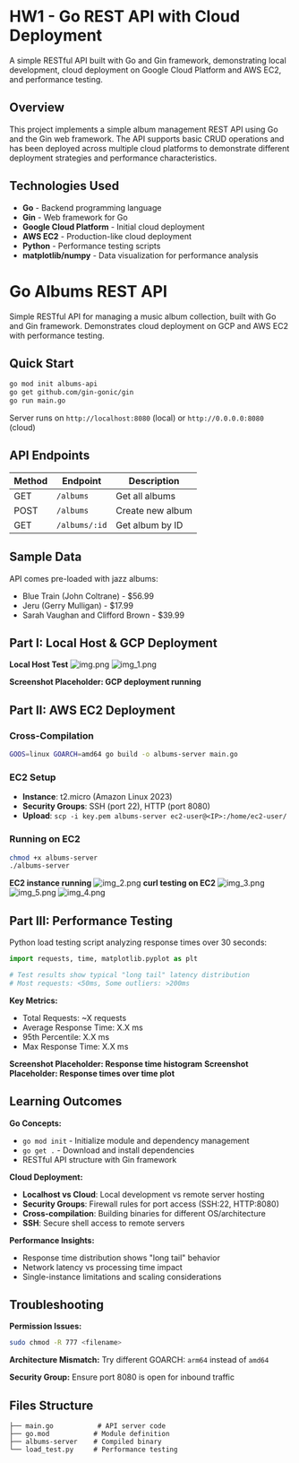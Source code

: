 # HW1 - Go REST API with Cloud Deployment

A simple RESTful API built with Go and Gin framework, demonstrating local development, cloud deployment on Google Cloud Platform and AWS EC2, and performance testing.

## Overview

This project implements a simple album management REST API using Go and the Gin web framework. The API supports basic CRUD operations and has been deployed across multiple cloud platforms to demonstrate different deployment strategies and performance characteristics.

## Technologies Used

- **Go** - Backend programming language
- **Gin** - Web framework for Go
- **Google Cloud Platform** - Initial cloud deployment
- **AWS EC2** - Production-like cloud deployment
- **Python** - Performance testing scripts
- **matplotlib/numpy** - Data visualization for performance analysis

# Go Albums REST API

Simple RESTful API for managing a music album collection, built with Go and Gin framework. Demonstrates cloud deployment on GCP and AWS EC2 with performance testing.

## Quick Start

```bash
go mod init albums-api
go get github.com/gin-gonic/gin
go run main.go
```

Server runs on `http://localhost:8080` (local) or `http://0.0.0.0:8080` (cloud)

## API Endpoints

| Method | Endpoint | Description |
|--------|----------|-------------|
| GET | `/albums` | Get all albums |
| POST | `/albums` | Create new album |
| GET | `/albums/:id` | Get album by ID |

## Sample Data

API comes pre-loaded with jazz albums:
- Blue Train (John Coltrane) - $56.99
- Jeru (Gerry Mulligan) - $17.99
- Sarah Vaughan and Clifford Brown - $39.99


## Part I: Local Host & GCP Deployment

**Local Host Test**
![img.png](img.png)
![img_1.png](img_1.png)

**Screenshot Placeholder: GCP deployment running**

## Part II: AWS EC2 Deployment

### Cross-Compilation
```bash
GOOS=linux GOARCH=amd64 go build -o albums-server main.go
```

### EC2 Setup
- **Instance**: t2.micro (Amazon Linux 2023)
- **Security Groups**: SSH (port 22), HTTP (port 8080)
- **Upload**: `scp -i key.pem albums-server ec2-user@<IP>:/home/ec2-user/`

### Running on EC2
```bash
chmod +x albums-server
./albums-server
```

**EC2 instance running**
![img_2.png](img_2.png)
**curl testing on EC2**
![img_3.png](img_3.png)
![img_5.png](img_5.png)
![img_4.png](img_4.png)
## Part III: Performance Testing

Python load testing script analyzing response times over 30 seconds:

```python
import requests, time, matplotlib.pyplot as plt

# Test results show typical "long tail" latency distribution
# Most requests: <50ms, Some outliers: >200ms
```

**Key Metrics:**
- Total Requests: ~X requests
- Average Response Time: X.X ms
- 95th Percentile: X.X ms
- Max Response Time: X.X ms

**Screenshot Placeholder: Response time histogram**
**Screenshot Placeholder: Response times over time plot**

## Learning Outcomes

**Go Concepts:**
- `go mod init` - Initialize module and dependency management
- `go get .` - Download and install dependencies
- RESTful API structure with Gin framework

**Cloud Deployment:**
- **Localhost vs Cloud**: Local development vs remote server hosting
- **Security Groups**: Firewall rules for port access (SSH:22, HTTP:8080)
- **Cross-compilation**: Building binaries for different OS/architecture
- **SSH**: Secure shell access to remote servers

**Performance Insights:**
- Response time distribution shows "long tail" behavior
- Network latency vs processing time impact
- Single-instance limitations and scaling considerations

## Troubleshooting

**Permission Issues:**
```bash
sudo chmod -R 777 <filename>
```

**Architecture Mismatch:**
Try different GOARCH: `arm64` instead of `amd64`

**Security Group:**
Ensure port 8080 is open for inbound traffic

## Files Structure
```
├── main.go           # API server code
├── go.mod           # Module definition  
├── albums-server    # Compiled binary
└── load_test.py     # Performance testing
```